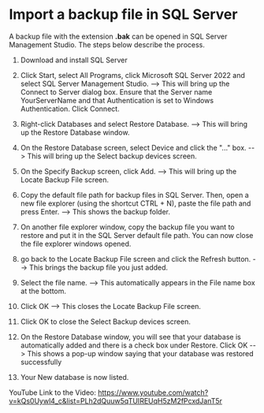 # Import a backup file in SQL Server

A backup file with the extension **.bak** can be opened in SQL Server Management Studio. The steps below describe the process.

1. Download and install SQL Server
2. Click Start, select All Programs, click Microsoft SQL Server 2022 and select SQL Server Management Studio.
--> This will bring up the Connect to Server dialog box.
Ensure that the Server name YourServerName and that Authentication is set to Windows Authentication.
Click Connect.

2. Right-click Databases and select Restore Database.
--> This will bring up the Restore Database window.

3. On the Restore Database screen, select Device and click the "..." box.
--> This will bring up the Select backup devices screen.

4. On the Specify Backup screen, click Add.
--> This will bring up the Locate Backup File screen.

5. Copy the default file path for backup files in SQL Server. Then, open a new file explorer (using the shortcut CTRL + N), paste the file path and press Enter.
--> This shows the backup folder.

6. On another file explorer window, copy the backup file you want to restore and put it in the SQL Server default file path. You can now close the file explorer windows opened.

7. go back to the Locate Backup File screen and click the Refresh button. 
--> This brings the backup file you just added.

8. Select the file name.
--> This automatically appears in the File name box at the bottom.

9. Click OK
--> This closes the Locate Backup File screen.

10. Click OK to close the Select Backup devices screen. 

11. On the Restore Database window, you will see that your database is automatically added and there is a check box under Restore. Click OK
--> This shows a pop-up window saying that your database was restored successfully

12. Your New database is now listed.

YouTube Link to the Video: https://www.youtube.com/watch?v=kQs0Uywl4_c&list=PLh2dQuuw5qTUIREUqH5zM2fPcxdJanT5r
